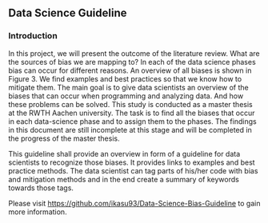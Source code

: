 ## Data Science Guideline

### Introduction
In this project, we will present the outcome of the literature review. What are the sources of bias we are mapping to? In each of the data science phases bias can occur for different reasons. An overview of all biases is shown in Figure 3. We find examples and best practices so that we know how to mitigate them. 
The main goal is to give data scientists an overview of the biases that can occur when programming and analyzing data. And how these problems can be solved.
This study is conducted as a master thesis at the RWTH Aachen university.  The task is to find all the biases that occur in each data-science phase and to assign them to the phases. 
The findings in this document are still incomplete at this stage and will be completed in the progress of the master thesis.   

This guideline shall provide an overview in form of a guideline for data scientists to recognize those biases. It provides links to examples and best practice methods.
The data scientist can tag parts of his/her code with bias and mitigation methods and in the end create a summary of keywords towards those tags.

Please visit https://github.com/ikasu93/Data-Science-Bias-Guideline to gain more information.
